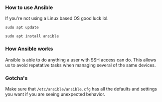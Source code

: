 ### How to use Ansible ###
If you're not using a Linux based OS good luck lol.

`sudo apt update`

`sudo apt install ansible`

### How Ansible works ###
Ansible is able to do anything a user with SSH access can do. This allows us to avoid repetative tasks when managing several of the same devices.

### Gotcha's ### 
Make sure that `/etc/ansible/ansible.cfg` has all the defaults and settings you want if you are seeing unexpected behavior.